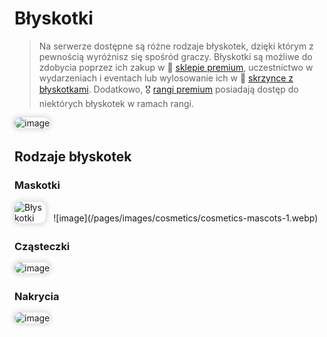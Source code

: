 <style>
img:not(.medium-zoom-image--opened):not(.navbar-link-icon) {
    max-width: 35%;
    margin: 0 8px 4px 0;
    box-shadow: 0 0 6px 4px rgba(0, 0, 0, .1);
    border-radius: 10px;
}
</style>

# Błyskotki

> Na serwerze dostępne są różne rodzaje błyskotek, dzięki którym z pewnością wyróżnisz się spośród graczy. Błyskotki są możliwe do zdobycia poprzez ich zakup w 🏪 [sklepie premium](/shops), uczestnictwo w wydarzeniach i eventach lub wylosowanie ich w 🎁 [skrzynce z błyskotkami](/crates). Dodatkowo, 🎖️ [rangi premium](/ranks) posiadają dostęp do niektórych błyskotek w ramach rangi.

![image](/pages/images/cosmetics/cosmetics-main.webp)

## Rodzaje błyskotek
### Maskotki

<img src="/pages/images/cosmetics/cosmetics-mascots.webp" style="max-width: 10%;" alt="Błyskotki">
![image](/pages/images/cosmetics/cosmetics-mascots-1.webp)

### Cząsteczki

![image](/pages/images/battletowers/bt_level.webp)

### Nakrycia

![image](/pages/images/battletowers/bt_level.webp)
